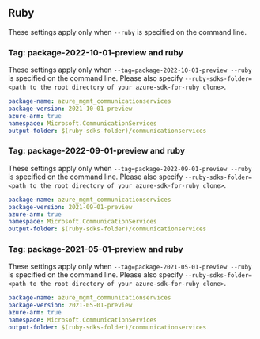 ## Ruby

These settings apply only when `--ruby` is specified on the command line.

### Tag: package-2022-10-01-preview and ruby

These settings apply only when `--tag=package-2022-10-01-preview --ruby` is specified on the command line.
Please also specify `--ruby-sdks-folder=<path to the root directory of your azure-sdk-for-ruby clone>`.

```yaml $(tag) == 'package-2022-10-01-preview' && $(ruby)
package-name: azure_mgmt_communicationservices
package-version: 2021-10-01-preview
azure-arm: true
namespace: Microsoft.CommunicationServices
output-folder: $(ruby-sdks-folder)/communicationservices
```

### Tag: package-2022-09-01-preview and ruby

These settings apply only when `--tag=package-2022-09-01-preview --ruby` is specified on the command line.
Please also specify `--ruby-sdks-folder=<path to the root directory of your azure-sdk-for-ruby clone>`.

```yaml $(tag) == 'package-2022-09-01-preview' && $(ruby)
package-name: azure_mgmt_communicationservices
package-version: 2021-09-01-preview
azure-arm: true
namespace: Microsoft.CommunicationServices
output-folder: $(ruby-sdks-folder)/communicationservices
```

### Tag: package-2021-05-01-preview and ruby

These settings apply only when `--tag=package-2021-05-01-preview --ruby` is specified on the command line.
Please also specify `--ruby-sdks-folder=<path to the root directory of your azure-sdk-for-ruby clone>`.

```yaml $(tag) == 'package-2021-05-01-preview' && $(ruby)
package-name: azure_mgmt_communicationservices
package-version: 2021-05-01-preview
azure-arm: true
namespace: Microsoft.CommunicationServices
output-folder: $(ruby-sdks-folder)/communicationservices
```
